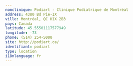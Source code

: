 ```yaml
---
nomclinique: Podiart - Clinique Podiatrique de Montréal
address: 4380 Bd Pie-IX
ville: Montréal, QC H1X 2B3
pays: Canada
latitude: 45.55501117577949
longitude: -73
phone: (514) 254-5000
site: http://podiart.ca/
identifiant: podiart
type: location
i18nlanguage: fr
---
```

